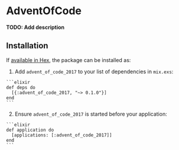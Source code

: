 # AdventOfCode

**TODO: Add description**

## Installation

If [available in Hex](https://hex.pm/docs/publish), the package can be installed as:

  1. Add `advent_of_code_2017` to your list of dependencies in `mix.exs`:

    ```elixir
    def deps do
      [{:advent_of_code_2017, "~> 0.1.0"}]
    end
    ```

  2. Ensure `advent_of_code_2017` is started before your application:

    ```elixir
    def application do
      [applications: [:advent_of_code_2017]]
    end
    ```

